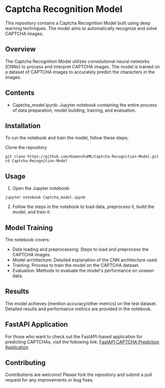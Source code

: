 # Captcha Recognition Model
This repository contains a Captcha Recognition Model built using deep learning techniques. The model aims to automatically recognize and solve CAPTCHA images.

## Overview
The Captcha Recognition Model utilizes convolutional neural networks (CNNs) to process and interpret CAPTCHA images. The model is trained on a dataset of CAPTCHA images to accurately predict the characters in the images.

## Contents
* Captcha_model.ipynb: Jupyter notebook containing the entire process of data preparation, model building, training, and evaluation.

## Installation
To run the notebook and train the model, follow these steps:

Clone the repository
```
git clone https://github.com/HimanshuMK/Captcha-Recognition-Model.git
cd Captcha-Recognition-Model
```

## Usage
1. Open the Jupyter notebook:
```
jupyter notebook Captcha_model.ipynb
```
2. Follow the steps in the notebook to load data, preprocess it, build the model, and train it.

## Model Training
The notebook covers:
* Data loading and preprocessing: Steps to load and preprocess the CAPTCHA images.
* Model architecture: Detailed explanation of the CNN architecture used.
* Training: Process to train the model on the CAPTCHA dataset.
* Evaluation: Methods to evaluate the model's performance on unseen data.

## Results
The model achieves [mention accuracy/other metrics] on the test dataset. Detailed results and performance metrics are provided in the notebook.

## FastAPI Application
For those who want to check out the FastAPI-based application for predicting CAPTCHAs, visit the following link:
[FastAPI CAPTCHA Prediction Application](https://github.com/HimanshuMK/FastAPI_captcha_app)

## Contributing
Contributions are welcome! Please fork the repository and submit a pull request for any improvements or bug fixes.

